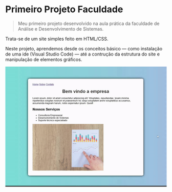 # Primeiro Projeto Faculdade

> Meu primeiro projeto desenvolvido na aula prática da faculdade de Análise e
> Desenvolvimento de Sistemas.

Trata-se de um site simples feito em HTML/CSS.

Neste projeto, aprendemos desde os conceitos básico — como instalação de uma ide
(Visual Studio Code) — até a contrução da estrutura do site e manipulação de
elementos gráficos.

![Demonstração do Projeto](assets/gif.gif)